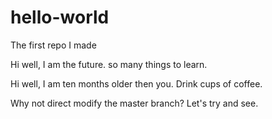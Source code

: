 # hello-world
The first repo I made

Hi well, I am the future.
so many things to learn.

Hi well, I am ten months older then you.
Drink cups of coffee.

Why not direct modify the master branch?
Let's try and see.
